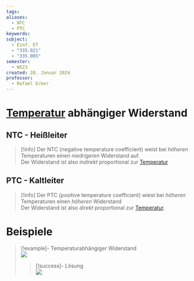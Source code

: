 ```yaml
---
tags: 
aliases:
  - NTC
  - PTC
keywords: 
subject:
  - Einf. ET
  - "335.021"
  - "335.005"
semester:
  - WS23
created: 28. Januar 2024
professor:
  - Rafael Ecker
---
```

 

# [Temperatur](../Physik/Temperatur%20und%20Teilchenmodell.md) abhängiger Widerstand

## NTC - Heißleiter

> [!info] Der NTC (negative temperature coefficient) weist bei *höheren* Temperaturen einen *niedrigeren* Widerstand auf.  
> Der Widerstand ist also *indirekt* proportional zur [Temperatur](../Physik/Temperatur%20und%20Teilchenmodell.md) 

## PTC - Kaltleiter

> [!info] Der PTC (positive temperature coefficient) wiest bei *höheren* Temperaturen einen *höheren* Widerstand  
> Der Widerstand ist also *direkt* proportional zur [Temperatur](../Physik/Temperatur%20und%20Teilchenmodell.md).

# Beispiele

> [!example]- Temperaturabhängiger Widerstand  
> ![](assets/Pasted%20image%2020240128131742.png)
>
> > [!success]- Lösung  
> > ![](assets/Pasted%20image%2020240128131726.png)